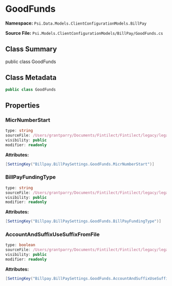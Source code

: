 # GoodFunds

**Namespace:** `Psi.Data.Models.ClientConfigurationModels.BillPay`

**Source File:** `Psi.Models.ClientConfigurationModels/BillPay/GoodFunds.cs`

## Class Summary

public class GoodFunds

## Class Metadata

```typescript
public class GoodFunds
```

## Properties

### MicrNumberStart

```typescript
type: string
sourceFile: /Users/grantparry/Documents/Fintilect/Fintilect/legacy/legacy-apis/Psi.Models.ClientConfigurationModels/BillPay/GoodFunds.cs
visibility: public
modifier: readonly
```

**Attributes:**
```csharp
[SettingKey("Billpay.BillPaySettings.GoodFunds.MicrNumberStart")]
```

### BillPayFundingType

```typescript
type: string
sourceFile: /Users/grantparry/Documents/Fintilect/Fintilect/legacy/legacy-apis/Psi.Models.ClientConfigurationModels/BillPay/GoodFunds.cs
visibility: public
modifier: readonly
```

**Attributes:**
```csharp
[SettingKey("Billpay.BillPaySettings.GoodFunds.BillPayFundingType")]
```

### AccountAndSuffixUseSuffixFromFile

```typescript
type: boolean
sourceFile: /Users/grantparry/Documents/Fintilect/Fintilect/legacy/legacy-apis/Psi.Models.ClientConfigurationModels/BillPay/GoodFunds.cs
visibility: public
modifier: readonly
```

**Attributes:**
```csharp
[SettingKey("Billpay.BillPaySettings.GoodFunds.AccountAndSuffixUseSuffixFromFile")]
```
